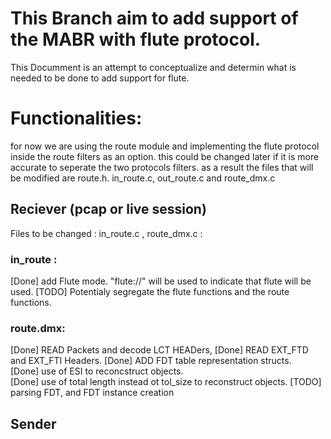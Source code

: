 # This Branch aim to add support of the MABR with flute protocol.

This Documment is an attempt to conceptualize and determin what is needed to be done to add support for flute.   

# Functionalities:
for now we are using the route module and implementing the flute protocol inside the route filters as an option. this could be changed later if it is more accurate to seperate the two protocols filters. as a result the files that will be modified are route.h. in_route.c, out_route.c and route_dmx.c 

##  Reciever (pcap or live session)
Files to be changed : in_route.c , route_dmx.c :
### in_route : 
   [Done] add Flute mode. "flute://" will be used to indicate that flute will be used. 
   [TODO] Potentialy segregate the flute functions and the route functions.  

### route.dmx:
   [Done] READ Packets and decode LCT HEADers, 
   [Done] READ EXT_FTD and EXT_FTI Headers. 
   [Done] ADD FDT table representation structs.  
   [Done] use of ESI to reconcstruct objects.  
   [Done] use of total length instead ot tol_size to reconstruct objects. 
   [TODO] parsing FDT, and FDT instance creation
##  Sender 